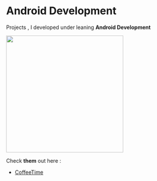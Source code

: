 # Android Development

Projects , I developed under leaning **Android Development** 

<img title="" src="https://developer.android.com/images/social/android-developers.png" alt=" " width="316" data-align="right">



Check **them** out here : 

- [CoffeeTime ](https://github.com/Muskaan0111/CoffeeTime)








